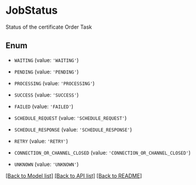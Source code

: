 # JobStatus

Status of the certificate Order Task

## Enum

* `WAITING` (value: `'WAITING'`)

* `PENDING` (value: `'PENDING'`)

* `PROCESSING` (value: `'PROCESSING'`)

* `SUCCESS` (value: `'SUCCESS'`)

* `FAILED` (value: `'FAILED'`)

* `SCHEDULE_REQUEST` (value: `'SCHEDULE_REQUEST'`)

* `SCHEDULE_RESPONSE` (value: `'SCHEDULE_RESPONSE'`)

* `RETRY` (value: `'RETRY'`)

* `CONNECTION_OR_CHANNEL_CLOSED` (value: `'CONNECTION_OR_CHANNEL_CLOSED'`)

* `UNKNOWN` (value: `'UNKNOWN'`)

[[Back to Model list]](../README.md#documentation-for-models) [[Back to API list]](../README.md#documentation-for-api-endpoints) [[Back to README]](../README.md)


